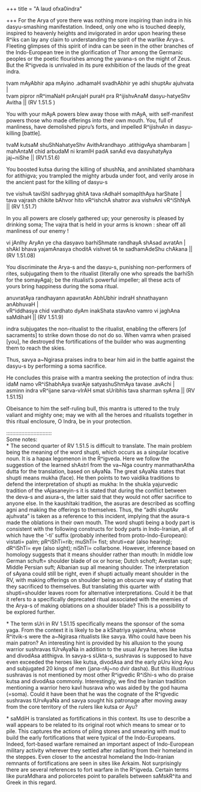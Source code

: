 +++
title = "A laud ofxa0indra"

+++
For the Arya of yore there was nothing more inspiring than indra in his
dasyu-smashing manifestation. Indeed, only one who is touched deeply,
inspired to heavenly heights and invigorated in ardor upon hearing these
R^iks can lay any claim to understanding the spirit of the warlike
Arya-s. Fleeting glimpses of this spirit of indra can be seen in the
other branches of the Indo-European tree in the glorification of Thor
among the Germanic peoples or the poetic flourishes among the yavana-s
on the might of Zeus. But the R^igveda is unrivaled in its pure
exhibition of the lauds of the great indra.

tvam mAyAbhir apa mAyino .adhamaH svadhAbhir ye adhi shuptAv ajuhvata
|  
tvam pipror nR^imaNaH prArujaH puraH pra R^ijishvAnaM dasyu-hatyeShv
Avitha || (RV 1.51.5 )

You with your mAyA powers blew away those with mAyA, with self-manifest
powers those who made offerings into their own mouth. You, full of
manliness, have demolished pipru’s forts, and impelled R^ijishvAn in
dasyu-killing \[battle\].

tvaM kutsaM shuShNahatyeShv AvithArandhayo .atithigvAya shambaram |  
mahAntaM chid arbudaM ni kramIH padA sanAd eva dasyuhatyAya jaj\~niShe
|| (RV1.51.6)

You boosted kutsa during the killing of shushNa, and annihilated
shambhara for atithigva; you trampled the mighty arbuda under foot, and
verily arose in the ancient past for the killing of dasyu-s

tve vishvA taviShI sadhryag ghitA tava rAdhaH somapIthAya harShate |  
tava vajrash chikite bAhvor hito vR^ishchA shatror ava vishvAni
vR^iShNyA || (RV 1.51.7)

In you all powers are closely gathered up; your generosity is pleased by
drinking soma; The vajra that is held in your arms is known : shear off
all manliness of our enemy \!

vi jAnIhy AryAn ye cha dasyavo barhiShmate randhayA shAsad avratAn |  
shAkI bhava yajamAnasya choditA vishvet tA te sadhamAdeShu chAkana ||
(RV 1.51.08)

You discriminate the Arya-s and the dasyu-s, punishing non-performers of
rites, subjugating them to the ritualist (literally one who spreads the
barhiSh for the somayAga); be the ritualist’s powerful impeller; all
these acts of yours bring happiness during the soma ritual.

anuvratAya randhayann apavratAn AbhUbhir indraH shnathayann anAbhuvaH
|  
vR^iddhasya chid vardhato dyAm inakShata stavAno vamro vi jaghAna
saMdihaH || (RV 1.51.9)

indra subjugates the non-ritualist to the ritualist, enabling the
offerers \[of sacraments\] to strike down those do not do so. When vamra
when praised \[you\], he destroyed the fortifications of the builder who
was augmenting them to reach the skies.

Thus, savya a\~Ngirasa praises indra to bear him aid in the battle
against the dasyu-s by performing a soma sacrifice.

He concludes this praise with a mantra seeking the protection of indra
thus:  
idaM namo vR^iShabhAya svarAje satyashuShmAya tavase .avAchi |  
asminn indra vR^ijane sarva-vIrAH smat sUribhis tava sharman syAma ||
(RV 1.51.15)

Obeisance to him the self-ruling bull, this mantra is uttered to the
truly valiant and mighty one; may we with all the heroes and ritualists
together in this ritual enclosure, O Indra, be in your protection.

::::::::::::::::::::::::::::::  
Some notes:  
\* The second quarter of RV 1.51.5 is difficult to translate. The main
problem being the meaning of the word shupti, which occurs as a singular
locative noun. It is a hapax legomenon in the R^igveda. Here we follow
the suggestion of the learned shAstrI from the va\~Nga country
manmathanAtha dutta for the translation, based on sAyaNa. The great
sAyaNa states that shupti means mukha (face). He then points to two
vaidika traditions to defend the interpretation of shupti as mukha: In
the shukla yajurvedic tradition of the vAjasaneyin-s it is stated that
during the conflict between the deva-s and asura-s, the latter said that
they would not offer sacrifice to anyone else. In the kaushItaki
tradition, the asuras are described as scoffing agni and making the
offerings to themselves. Thus, the “adhi shuptAv ajuhvata” is taken as a
reference to this incident, implying that the asura-s made the oblations
in their own mouth. The word shupti being a body part is consistent with
the following constructs for body parts in Indo-Iranian, all of which
have the ‘-ti’ suffix (probably inherited from proto-Indo-European):
vistati= palm; pR^iShTi=rib; muShTi= fist; shruti=ear (also hearing);
dR^iShTi= eye (also sight); niShTi= collarbone. However, inference based
on homology suggests that it means shoulder rather than mouth: In middle
low German schuft= shoulder blade of ox or horse; Dutch schoft; Avestan
supt; Middle Persian suft; Albanian sup all meaning shoulder. The
interpretation of sAyana could still be right, even if shupti actually
meant shoulder in the RV, with making offerings on shoulder being an
obscure way of stating that they sacrificed to themselves. But
translating this quarter with shupti=shoulder leaves room for
alternative interpretations. Could it be that it refers to a
specifically deprecated ritual associated with the enemies of the Arya-s
of making oblations on a shoulder blade? This is a possibility to be
explored further.

\* The term sUri in RV 1.51.15 specifically means the sponsor of the
soma yaga. From the context it is likely to be a kShatriya yajamAna,
whose R^itvik-s were the a\~Ngirasa ritualists like savya. Who could
have been his main patron? An interesting hint is provided by his
allusion to the young warrior sushravas tUrvAyaNa in addition to the
usual Arya heroes like kutsa and divodAsa atithigva. In savya-s sUkta-s,
sushravas is supposed to have even exceeded the heroes like kutsa,
divodAsa and the early pUru king Ayu and subjugated 20 kings of men
(jana-rAj\~no dvir dasha). But this illustrious sushravas is not
mentioned by most other R^igvedic R^iShi-s who do praise kutsa and
divodAsa commonly. Interestingly, we find the Iranian tradition
mentioning a warrior hero kavI husrava who was aided by the god hauma
(=soma). Could it have been that he was the cognate of the R^igvedic
sushravas tUrvAyaNa and savya sought his patronage after moving away
from the core territory of the rulers like kutsa or Ayu?

\* saMdiH is translated as fortifications in this context. Its use to
describe a wall appears to be related to its original root which means
to smear or to pile. This captures the actions of piling stones and
smearing with mud to build the early fortifications that were typical of
the Indo-Europeans. Indeed, fort-based warfare remained an important
aspect of Indo-European military activity wherever they settled after
radiating from their homeland in the steppes. Even closer to the
ancestral homeland the Indo-Iranian remnants of fortifications are seen
in sites like Arkaim. Not surprisingly there are several references to
fort warfare in the R^igveda. Certain terms like puraMdhara and
poliorcetes point to parallels between saMskR^ita and Greek in this
regard.
